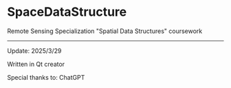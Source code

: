 # SpaceDataStructure
Remote Sensing Specialization "Spatial Data Structures" coursework

---

Update: 2025/3/29

Written in Qt creator

Special thanks to: ChatGPT

